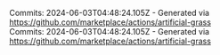 Commits: 2024-06-03T04:48:24.105Z - Generated via https://github.com/marketplace/actions/artificial-grass
<br>
Commits: 2024-06-03T04:48:24.105Z - Generated via https://github.com/marketplace/actions/artificial-grass
<br>
